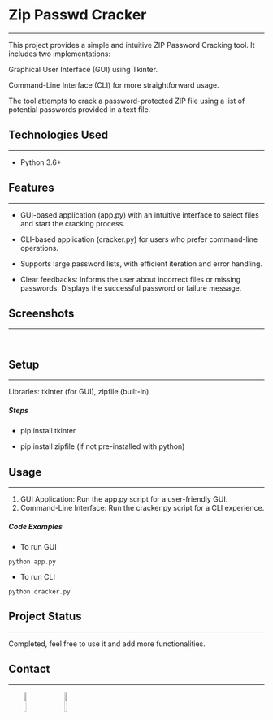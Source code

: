 <h1>Zip Passwd Cracker</h1>
<hr><p>This project provides a simple and intuitive ZIP Password Cracking tool. It includes two implementations:</p>
<p>Graphical User Interface (GUI) using Tkinter.</p>
<p>Command-Line Interface (CLI) for more straightforward usage.</p>
<p>The tool attempts to crack a password-protected ZIP file using a list of potential passwords provided in a text file.</p><h2>Technologies Used</h2>
<hr><ul>
<li>Python 3.6+</li>
</ul><h2>Features</h2>
<hr><ul>
<li>GUI-based application (app.py) with an intuitive interface to select files and start the cracking process.</li>
</ul><ul>
<li>CLI-based application (cracker.py) for users who prefer command-line operations.</li>
</ul><ul>
<li>Supports large password lists, with efficient iteration and error handling.</li>
</ul><ul>
<li>Clear feedbacks: Informs the user about incorrect files or missing passwords. Displays the successful password or failure message.</li>
</ul><h2>Screenshots</h2>
<hr><p><img src="https://i.ibb.co/DrjRKHs/Screenshot-2024-12-05-115008.jpg" alt=""></p><p><img src="https://i.ibb.co/myzLWY9/Screenshot-2024-12-05-115729.png" alt=""></p><h2>Setup</h2>
<hr><p>Libraries:
tkinter (for GUI),
zipfile (built-in)</p><h5>Steps</h5><ul>
<li>pip install tkinter</li>
</ul><ul>
<li>pip install zipfile (if not pre-installed with python)</li>
</ul><h2>Usage</h2>
<hr><ol>
<li>GUI Application: Run the app.py script for a user-friendly GUI.</li>
<li>Command-Line Interface: Run the cracker.py script for a CLI experience.</li>
</ol><h5>Code Examples</h5><ul>
<li>To run GUI</li>
</ul><p><code>python app.py</code></p><ul>
<li>To run CLI</li>
</ul><p><code>python cracker.py</code></p><h2>Project Status</h2>
<hr><p>Completed, feel free to use it and add more functionalities.</p><h2>Contact</h2>
<hr><p><span style="margin-right: 30px;"></span><a href="www.linkedin.com/in/khushdeep-dhir-aba552166"><img target="_blank" src="https://cdn.jsdelivr.net/gh/devicons/devicon/icons/linkedin/linkedin-original.svg" style="width: 10%;"></a><span style="margin-right: 30px;"></span><a href="https://github.com/khushdeep-dhir"><img target="_blank" src="https://cdn.jsdelivr.net/gh/devicons/devicon/icons/github/github-original.svg" style="width: 10%;"></a></p>